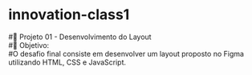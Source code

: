 # innovation-class1

#🚀 Projeto 01 -  Desenvolvimento do Layout <br/>
#📝 Objetivo:<br/>
#O desafio final consiste em desenvolver um layout proposto no Figma utilizando HTML, CSS e JavaScript.
